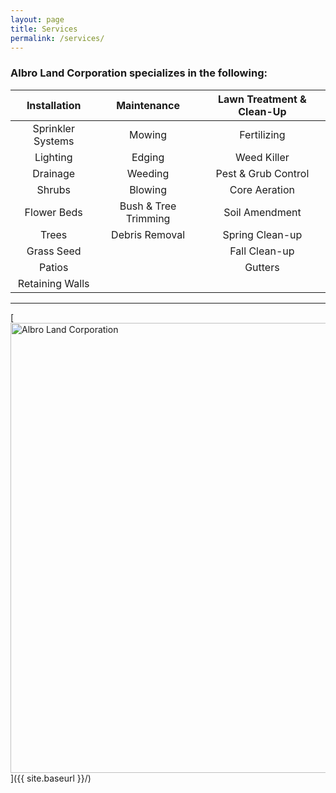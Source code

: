 ```yaml
---
layout: page
title: Services
permalink: /services/
---
```


### Albro Land Corporation specializes in the following:

| Installation | Maintenance | Lawn Treatment & Clean-Up |
| :---: | :---: | :---: |
| Sprinkler Systems | Mowing | Fertilizing |
| Lighting | Edging | Weed Killer |
| Drainage | Weeding | Pest & Grub Control |
| Shrubs | Blowing | Core Aeration |
| Flower Beds | Bush & Tree Trimming | Soil Amendment |
| Trees | Debris Removal | Spring Clean-up |
| Grass Seed | | Fall Clean-up |
| Patios | | Gutters |
| Retaining Walls | | |

****

[<img src="{{ site.baseurl }}/images/albro-sprinkler.jpg" alt="Albro Land Corporation" style="width: 720px;"/>]({{ site.baseurl }}/)
